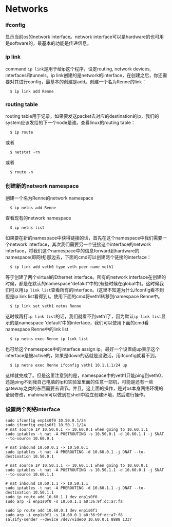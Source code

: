 # Networks 

### ifconfig
显示当前os的network interface。network interface可以是hardware的也可用是software的，最基本的功能是传递信息。

### ip link
command `ip link`是用于给ip这个程序，设定routing, network devices, interfaces和tunnels。ip link创建的是network的interface，在创建之后，你还需要对其进行config，最基本的创建是add。创建一个名为Renne的link：
```
  $ ip link add Renne
```

### routing table
routing table用于记录，如果要发送packet去对应的destination的ip，我们的system应该发给的下一个node是谁。查看linux的routing table：
```
  $ ip route
```
或者
```
  $ netstat -rn
```
或者
```
  $ route -n
```

### 创建新的network namespace
创建一个名为Renne的network namespace
```
  $ ip netns add Renne
```
查看现有的network namespace
```
  $ ip netns list
```
如果要在新的namespace中获得链接的话，首先在这个namespace中我们需要一个network interface，其次我们需要另一个链接这个interface的network interface，将我们这个namespace中的信息forward到hardware的namespace(即网线)那边去，下面的cmd可以创建两个链接的interface：
```
  $ ip link add veth0 type veth peer name veth1
```
等于创建了两个virtual的Ethernet interface。所有的network interface在创建的时候，都是在默认的namespace"defalut"中的(有些时候在global中)。这时候我们可以用`ip link list`查看所有的interface。(这里不知道为什么ifconfig看不到但是ip link list看得到)。使用下面的cmd将veth1转移到namespace Renne中。
```
  $ ip link set veth1 netns Renne
```
这时候再打`ip link list`的话，我们就看不到veth1了，因为默认`ip link list`显示的是namespace 'default'中的interface，我们可以使用下面的cmd看namespace Renne中的link list
```
  $ ip netns exec Renne ip link list
```
也可给这个namespace中的interface assign ip。最好一个设置成up表示这个interface是被active的，如果是down的话就是没激活，用ifconfig就看不到。
```
  $ ip netns exec Renne ifconfig veth1 10.1.1.1/24 up
```
这样就完成了。但是这里注意到的是，namespace中的veth1只能ping到veth0，还是ping不到我自己电脑的ip和实验室里面的任意一部机，可能是还有一些gateway之类的东西需要去调节。并且，这上面的操作，是对os本身网络环境的全局修改，mahimahi可以做到在shell中独立创建环境，然后进行操作。


### 设置两个网络interface

```
sudo ifconfig enp1s0f0 10.50.0.1/24
sudo ifconfig enp1s0f1 10.50.1.1/24
# nat source IP 10.50.0.1 -> 10.60.0.1 when going to 10.60.1.1
sudo iptables -t nat -A POSTROUTING -s 10.50.0.1 -d 10.60.1.1 -j SNAT --to-source 10.60.0.1

# nat inbound 10.60.0.1 -> 10.50.0.1
sudo iptables -t nat -A PREROUTING -d 10.60.0.1 -j DNAT --to-destination 10.50.0.1

# nat source IP 10.50.1.1 -> 10.60.1.1 when going to 10.60.0.1
sudo iptables -t nat -A POSTROUTING -s 10.50.1.1 -d 10.60.0.1 -j SNAT --to-source 10.60.1.1

# nat inbound 10.60.1.1 -> 10.50.1.1
sudo iptables -t nat -A PREROUTING -d 10.60.1.1 -j DNAT --to-destination 10.50.1.1
sudo ip route add 10.60.1.1 dev enp1s0f0
sudo arp -i enp1s0f0 -s 10.60.1.1 a0:36:9f:dc:a7:fa

sudo ip route add 10.60.0.1 dev enp1s0f1
sudo arp -i enp1s0f1 -s 10.60.0.1 a0:36:9f:dc:a7:f8
salsify-sender --device /dev/video0 10.60.0.1 8888 1337
```


